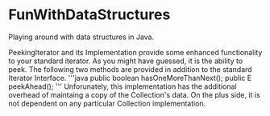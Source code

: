 FunWithDataStructures
=====================
Playing around with data structures in Java.

PeekingIterator and its Implementation provide some enhanced functionality to your standard iterator. 
As you might have guessed, it is the ability to peek. The following two methods are provided in addition
to the standard Iterator Interface.
'''java
public boolean hasOneMoreThanNext();
public E peekAhead();
'''
Unforunately, this implementation has the additional overhead of maintaing a copy of the Collection's data.
On the plus side, it is not dependent on any particular Collection implementation.
